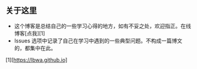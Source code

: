## 关于这里
 - 这个博客是总结自己的一些学习心得的地方，如有不妥之处，欢迎指正。在线博客[点我][1]
 - Issues 选项中记录了自己在学习中遇到的一些典型问题。不构成一篇博文的，都集中在此。

[1][https://lbwa.github.io]
